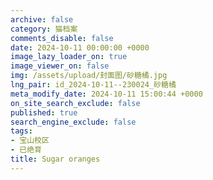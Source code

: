 ```yaml
---
archive: false
category: 猫档案
comments_disable: false
date: 2024-10-11 00:00:00 +0000
image_lazy_loader_on: true
image_viewer_on: false
img: /assets/upload/封面图/砂糖橘.jpg
lng_pair: id_2024-10-11--230024_砂糖橘
meta_modify_date: 2024-10-11 15:00:44 +0000
on_site_search_exclude: false
published: true
search_engine_exclude: false
tags:
- 宝山校区
- 已绝育
title: Sugar oranges
---
```

